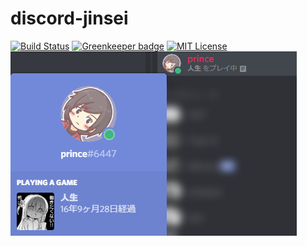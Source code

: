 # discord-jinsei
[![Build Status](https://travis-ci.com/ciffelia/discord-jinsei.svg?branch=master)](https://travis-ci.com/ciffelia/discord-jinsei)
[![Greenkeeper badge](https://badges.greenkeeper.io/ciffelia/discord-jinsei.svg)](https://greenkeeper.io/)
[![MIT License](https://img.shields.io/badge/license-MIT-brightgreen.svg?style=flat)](LICENSE)  
![screenshot](https://github.com/ciffelia/discord-jinsei/raw/master/screenshot.png)
